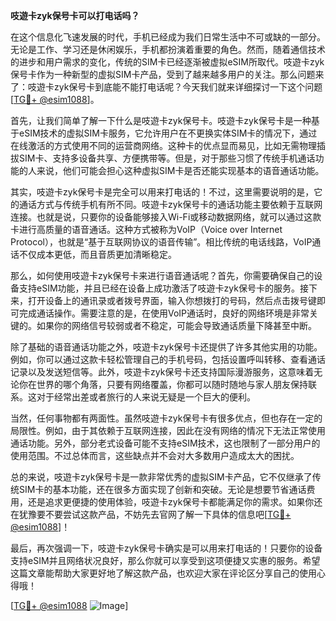 **吱遊卡zyk保号卡可以打电话吗？**

在这个信息化飞速发展的时代，手机已经成为我们日常生活中不可或缺的一部分。无论是工作、学习还是休闲娱乐，手机都扮演着重要的角色。然而，随着通信技术的进步和用户需求的变化，传统的SIM卡已经逐渐被虚拟eSIM所取代。吱遊卡zyk保号卡作为一种新型的虚拟SIM卡产品，受到了越来越多用户的关注。那么问题来了：吱遊卡zyk保号卡到底能不能打电话呢？今天我们就来详细探讨一下这个问题[[TG💪+ @esim1088](https://t.me/s/esim1088)]。

首先，让我们简单了解一下什么是吱遊卡zyk保号卡。吱遊卡zyk保号卡是一种基于eSIM技术的虚拟SIM卡服务，它允许用户在不更换实体SIM卡的情况下，通过在线激活的方式使用不同的运营商网络。这种卡的优点显而易见，比如无需物理插拔SIM卡、支持多设备共享、方便携带等。但是，对于那些习惯了传统手机通话功能的人来说，他们可能会担心这种虚拟SIM卡是否还能实现基本的语音通话功能。

其实，吱遊卡zyk保号卡是完全可以用来打电话的！不过，这里需要说明的是，它的通话方式与传统手机有所不同。吱遊卡zyk保号卡的通话功能主要依赖于互联网连接。也就是说，只要你的设备能够接入Wi-Fi或移动数据网络，就可以通过这款卡进行高质量的语音通话。这种方式被称为VoIP（Voice over Internet Protocol），也就是“基于互联网协议的语音传输”。相比传统的电话线路，VoIP通话不仅成本更低，而且音质更加清晰稳定。

那么，如何使用吱遊卡zyk保号卡来进行语音通话呢？首先，你需要确保自己的设备支持eSIM功能，并且已经在设备上成功激活了吱遊卡zyk保号卡的服务。接下来，打开设备上的通讯录或者拨号界面，输入你想拨打的号码，然后点击拨号键即可完成通话操作。需要注意的是，在使用VoIP通话时，良好的网络环境是非常关键的。如果你的网络信号较弱或者不稳定，可能会导致通话质量下降甚至中断。

除了基础的语音通话功能之外，吱遊卡zyk保号卡还提供了许多其他实用的功能。例如，你可以通过这款卡轻松管理自己的手机号码，包括设置呼叫转移、查看通话记录以及发送短信等。此外，吱遊卡zyk保号卡还支持国际漫游服务，这意味着无论你在世界的哪个角落，只要有网络覆盖，你都可以随时随地与家人朋友保持联系。这对于经常出差或者旅行的人来说无疑是一个巨大的便利。

当然，任何事物都有两面性。虽然吱遊卡zyk保号卡有很多优点，但也存在一定的局限性。例如，由于其依赖于互联网连接，因此在没有网络的情况下无法正常使用通话功能。另外，部分老式设备可能不支持eSIM技术，这也限制了一部分用户的使用范围。不过总体而言，这些缺点并不会对大多数用户造成太大的困扰。

总的来说，吱遊卡zyk保号卡是一款非常优秀的虚拟SIM卡产品，它不仅继承了传统SIM卡的基本功能，还在很多方面实现了创新和突破。无论是想要节省通话费用，还是追求更便捷的使用体验，吱遊卡zyk保号卡都能满足你的需求。如果你还在犹豫要不要尝试这款产品，不妨先去官网了解一下具体的信息吧[[TG💪+ @esim1088](https://t.me/s/esim1088)]！

最后，再次强调一下，吱遊卡zyk保号卡确实是可以用来打电话的！只要你的设备支持eSIM并且网络状况良好，那么你就可以享受到这项便捷又实惠的服务。希望这篇文章能帮助大家更好地了解这款产品，也欢迎大家在评论区分享自己的使用心得哦！

[[TG💪+ @esim1088](https://t.me/s/esim1088) ![Image](https://i.postimg.cc/4NQfJmqS/Snipaste-2025-05-13-00-14-12.png)]